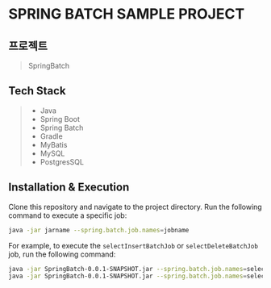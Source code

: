 # SPRING BATCH SAMPLE PROJECT

## 프로젝트
> SpringBatch

## Tech Stack
> - Java
> - Spring Boot
> - Spring Batch
> - Gradle
> - MyBatis
> - MySQL
> - PostgresSQL

## Installation & Execution
Clone this repository and navigate to the project directory. Run the following command to execute a specific job:

```bash
java -jar jarname --spring.batch.job.names=jobname
```

For example, to execute the `selectInsertBatchJob` or `selectDeleteBatchJob` job, run the following command:

```bash
java -jar SpringBatch-0.0.1-SNAPSHOT.jar --spring.batch.job.names=selectInsertBatchJob;
java -jar SpringBatch-0.0.1-SNAPSHOT.jar --spring.batch.job.names=selectDeleteBatchJob;